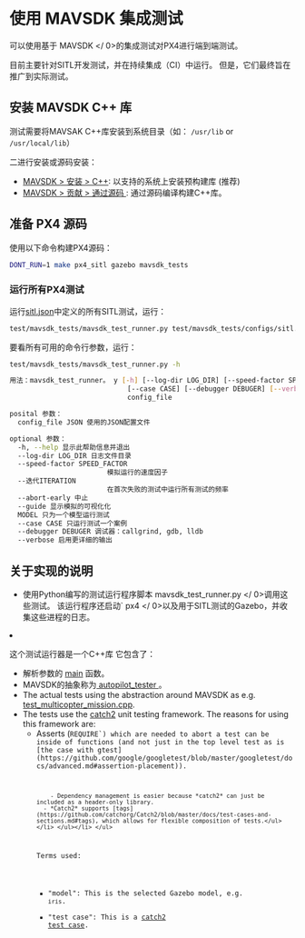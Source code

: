# 使用 MAVSDK 集成测试

可以使用基于
 MAVSDK </ 0>的集成测试对PX4进行端到端测试。</p> 

目前主要针对SITL开发测试，并在持续集成（CI）中运行。 但是，它们最终旨在推广到实际测试。



## 安装 MAVSDK C++ 库

测试需要将MAVSAK C++库安装到系统目录（如： `/usr/lib` or `/usr/local/lib`）

二进行安装或源码安装：

- [MAVSDK > 安装 > C++](https://mavsdk.mavlink.io/develop/en/getting_started/installation.html#cpp): 以支持的系统上安装预构建库 (推荐)
- [MAVSDK > 贡献 > 通过源码 ](https://mavsdk.mavlink.io/develop/en/contributing/build.html#build_sdk_cpp): 通过源码编译构建C++库。



## 准备 PX4 源码

使用以下命令构建PX4源码：



```sh
DONT_RUN=1 make px4_sitl gazebo mavsdk_tests
```




### 运行所有PX4测试

运行[sitl.json](https://github.com/PX4/Firmware/blob/master/test/mavsdk_tests/configs/sitl.json)中定义的所有SITL测试，运行：



```sh
test/mavsdk_tests/mavsdk_test_runner.py test/mavsdk_tests/configs/sitl.json --speed-factor 10
```


要看所有可用的命令行参数，运行：



```sh
test/mavsdk_tests/mavsdk_test_runner.py -h

用法：mavsdk_test_runner。 y [-h] [--log-dir LOG_DIR] [--speed-factor SPEED_FACTOR] [--trerations ITERATION] [--abort-early] [--gui] [--model MODEL]
                             [--case CASE] [--debugger DEBUGER] [--verbose]
                             config_file

posital 参数：
  config_file JSON 使用的JSON配置文件

optional 参数：
  -h, --help 显示此帮助信息并退出
  --log-dir LOG_DIR 日志文件目录
  --speed-factor SPEED_FACTOR
                        模拟运行的速度因子
  --迭代ITERATION
                        在首次失败的测试中运行所有测试的频率
  --abort-early 中止
  --guide 显示模拟的可视化化
  MODEL 只为一个模型运行测试
  --case CASE 只运行测试一个案例
  --debugger DEBUGER 调试器：callgrind, gdb, lldb
  --verbose 启用更详细的输出
```




## 关于实现的说明

- 使用Python编写的测试运行程序脚本 mavsdk_test_runner.py </ 0>调用这些测试。 该运行程序还启动` px4 </ 0>以及用于SITL测试的Gazebo，并收集这些进程的日志。</p></li>
<li><p spaces-before="0">这个测试运行器是一个C++库 
它包含了：</p>

<ul>
<li>解析参数的 <a href="https://github.com/PX4/Firmware/blob/master/test/mavsdk_tests/test_main.cpp">main</a> 函数。</li>
<li>MAVSDK的抽象称为<a href="https://github.com/PX4/Firmware/blob/master/test/mavsdk_tests/autopilot_tester.h"> autopilot_tester </a>。</li>
<li>The actual tests using the abstraction around MAVSDK as e.g. <a href="https://github.com/PX4/Firmware/blob/master/test/mavsdk_tests/test_multicopter_mission.cpp">test_multicopter_mission.cpp</a>.</li>
<li>The tests use the <a href="https://github.com/catchorg/Catch2">catch2</a> unit testing framework.
The reasons for using this framework are:

<ul>
<li>Asserts (<code>REQUIRE`) which are needed to abort a test can be inside of functions (and not just in the top level test as is [the case with gtest](https://github.com/google/googletest/blob/master/googletest/docs/advanced.md#assertion-placement)).</li> 
  
        - Dependency management is easier because *catch2* can just be included as a header-only library.
      - *Catch2* supports [tags](https://github.com/catchorg/Catch2/blob/master/docs/test-cases-and-sections.md#tags), which allows for flexible composition of tests.</ul></li> </ul></li> </ul> 

Terms used:

- "model": This is the selected Gazebo model, e.g. `iris`.
- "test case": This is a [catch2 test case](https://github.com/catchorg/Catch2/blob/master/docs/test-cases-and-sections.md).
